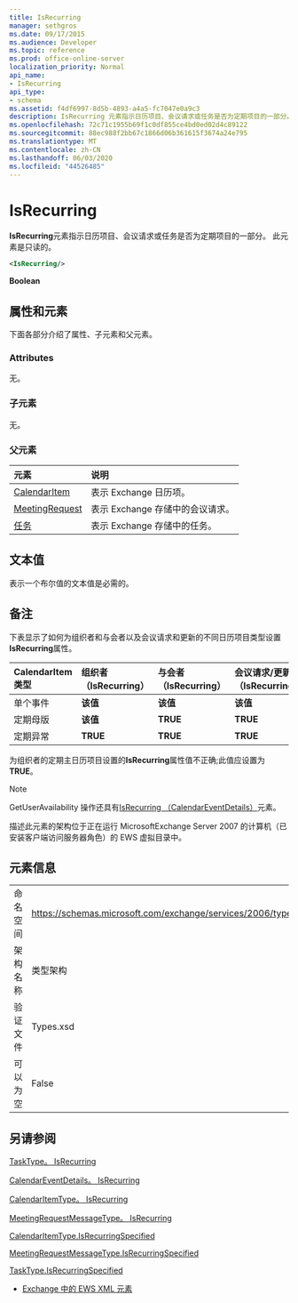```yaml
---
title: IsRecurring
manager: sethgros
ms.date: 09/17/2015
ms.audience: Developer
ms.topic: reference
ms.prod: office-online-server
localization_priority: Normal
api_name:
- IsRecurring
api_type:
- schema
ms.assetid: f4df6997-8d5b-4893-a4a5-fc7047e0a9c3
description: IsRecurring 元素指示日历项目、会议请求或任务是否为定期项目的一部分。 此元素是只读的。
ms.openlocfilehash: 72c71c1955b69f1c0df855ce4bd0ed02d4c89122
ms.sourcegitcommit: 88ec988f2bb67c1866d06b361615f3674a24e795
ms.translationtype: MT
ms.contentlocale: zh-CN
ms.lasthandoff: 06/03/2020
ms.locfileid: "44526485"
---
```

# <a name="isrecurring"></a>IsRecurring

**IsRecurring**元素指示日历项目、会议请求或任务是否为定期项目的一部分。 此元素是只读的。 
  
```xml
<IsRecurring/>
```

 **Boolean**
## <a name="attributes-and-elements"></a>属性和元素

下面各部分介绍了属性、子元素和父元素。
  
### <a name="attributes"></a>Attributes

无。
  
### <a name="child-elements"></a>子元素

无。
  
### <a name="parent-elements"></a>父元素

|**元素**|**说明**|
|:-----|:-----|
|[CalendarItem](calendaritem.md) <br/> |表示 Exchange 日历项。  <br/> |
|[MeetingRequest](meetingrequest.md) <br/> |表示 Exchange 存储中的会议请求。  <br/> |
|[任务](task.md) <br/> |表示 Exchange 存储中的任务。  <br/> |
   
## <a name="text-value"></a>文本值

表示一个布尔值的文本值是必需的。
  
## <a name="remarks"></a>备注

下表显示了如何为组织者和与会者以及会议请求和更新的不同日历项目类型设置**IsRecurring**属性。 
  
|**CalendarItem 类型**|**组织者 <br/> （IsRecurring）**|**与会者 <br/> （IsRecurring）**|**会议请求/更新 <br/> （IsRecurring）**|
|:-----|:-----|:-----|:-----|
|单个事件  <br/> |**该值** <br/> |**该值** <br/> |**该值** <br/> |
|定期母版  <br/> |**该值** <br/> |**TRUE** <br/> |**TRUE** <br/> |
|定期异常  <br/> |**TRUE** <br/> |**TRUE** <br/> |**TRUE** <br/> |
   
为组织者的定期主日历项目设置的**IsRecurring**属性值不正确;此值应设置为**TRUE**。 
  
> [!NOTE]
> GetUserAvailability 操作还具有[IsRecurring （CalendarEventDetails）](isrecurring-calendareventdetails.md)元素。 
  
描述此元素的架构位于正在运行 MicrosoftExchange Server 2007 的计算机（已安装客户端访问服务器角色）的 EWS 虚拟目录中。
  
## <a name="element-information"></a>元素信息

|||
|:-----|:-----|
|命名空间  <br/> |https://schemas.microsoft.com/exchange/services/2006/types  <br/> |
|架构名称  <br/> |类型架构  <br/> |
|验证文件  <br/> |Types.xsd  <br/> |
|可以为空  <br/> |False  <br/> |
   
## <a name="see-also"></a>另请参阅



[TaskType。 IsRecurring](https://msdn.microsoft.com/library/ExchangeWebServices.TaskType.IsRecurring.aspx)
  
[CalendarEventDetails。 IsRecurring](https://msdn.microsoft.com/library/ExchangeWebServices.CalendarEventDetails.IsRecurring.aspx)
  
[CalendarItemType。 IsRecurring](https://msdn.microsoft.com/library/ExchangeWebServices.CalendarItemType.IsRecurring.aspx)
  
[MeetingRequestMessageType。 IsRecurring](https://msdn.microsoft.com/library/ExchangeWebServices.MeetingRequestMessageType.IsRecurring.aspx)
  
[CalendarItemType.IsRecurringSpecified](https://msdn.microsoft.com/library/ExchangeWebServices.CalendarItemType.IsRecurringSpecified.aspx)
  
[MeetingRequestMessageType.IsRecurringSpecified](https://msdn.microsoft.com/library/ExchangeWebServices.MeetingRequestMessageType.IsRecurringSpecified.aspx)
  
[TaskType.IsRecurringSpecified](https://msdn.microsoft.com/library/ExchangeWebServices.TaskType.IsRecurringSpecified.aspx)


- [Exchange 中的 EWS XML 元素](ews-xml-elements-in-exchange.md)

